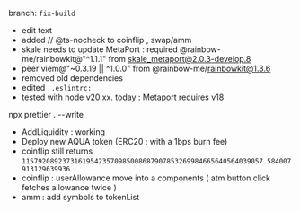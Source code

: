 branch: `fix-build`

- edit text
- added // @ts-nocheck to coinflip , swap/amm
- skale needs to update MetaPort : required @rainbow-me/rainbowkit@"^1.1.1" from skale_metaport@2.0.3-develop.8
- peer viem@"~0.3.19 || ^1.0.0" from @rainbow-me/rainbowkit@1.3.6
- removed old dependencies
- edited ` .eslintrc:`
- tested with node v20.xx. today : Metaport requires v18

npx prettier . --write

- AddLiquidity : working
- Deploy new AQUA token (ERC20 : with a 1bps burn fee)
- coinflip still returns `115792089237316195423570985008687907853269984665640564039057.584007913129639936`
- coinflip : userAllowance move into a components ( atm button click fetches allowance twice )
- amm : add symbols to tokenList


   